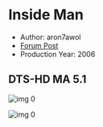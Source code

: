 # Inside Man

* Author: aron7awol
* [Forum Post](https://www.avsforum.com/threads/bass-eq-for-filtered-movies.2995212/post-58154412)
* Production Year: 2006

## DTS-HD MA 5.1

![img 0](https://i.imgur.com/sW73OUl.jpg)

![img 0](https://i.imgur.com/ZAndulz.jpg)

